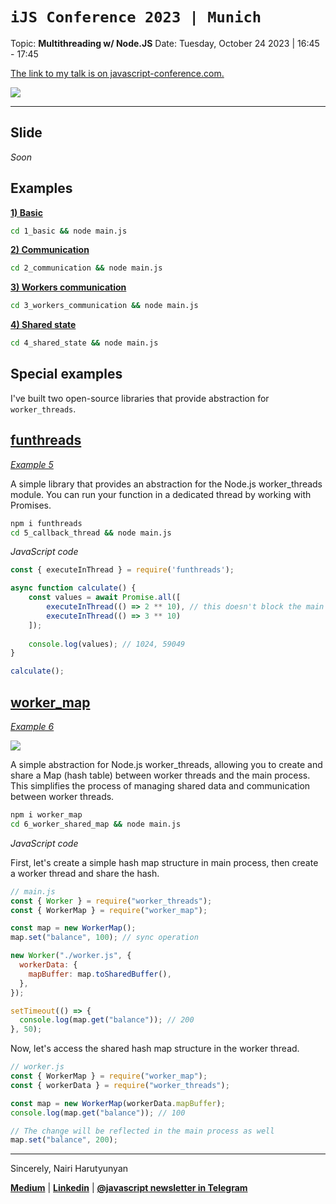 # `iJS Conference 2023 | Munich`
Topic: **Multithreading w/ Node.JS**
Date: Tuesday, October 24 2023 | 16:45 - 17:45

[The link to my talk is on javascript-conference.com.](https://javascript-conference.com/node-js/multithreading-node-js/)

![](https://topentol.sirv.com/ijs-2023-munich/wallpaper.jpg)

---

## Slide
*Soon*

## Examples
[**1) Basic**](https://github.com/nairihar/ijs-conf-2023-munich/tree/main/1_basic)

```bash
cd 1_basic && node main.js
```

[**2) Communication**](https://github.com/nairihar/ijs-conf-2023-munich/tree/main/2_communication)

```bash
cd 2_communication && node main.js
```

[**3) Workers communication**](https://github.com/nairihar/ijs-conf-2023-munich/tree/main/3_workers_communication)

```bash
cd 3_workers_communication && node main.js
```

[**4) Shared state**](https://github.com/nairihar/ijs-conf-2023-munich/tree/main/4_shared_state)

```bash
cd 4_shared_state && node main.js
```

## Special examples
I've built two open-source libraries that provide abstraction for `worker_threads`.

## [funthreads](https://github.com/nairihar/funthreads/)
[*Example 5*](https://github.com/nairihar/ijs-conf-2023-munich/tree/main/5_callback_thread)

A simple library that provides an abstraction for the Node.js worker_threads module. You can run your function in a dedicated thread by working with Promises.

```bash
npm i funthreads
cd 5_callback_thread && node main.js
```

*JavaScript code*
```js
const { executeInThread } = require('funthreads');

async function calculate() {
    const values = await Promise.all([
        executeInThread(() => 2 ** 10), // this doesn't block the main thread
        executeInThread(() => 3 ** 10)
    ]);
    
    console.log(values); // 1024, 59049
}

calculate();
```

## [worker_map](https://github.com/nairihar/worker_map/)
[*Example 6*](https://github.com/nairihar/ijs-conf-2023-munich/tree/main/6_worker_shared_map)

![](https://topentol.sirv.com/github/worker_map.jpg)

A simple abstraction for Node.js worker_threads, allowing you to create and share a Map (hash table) between worker threads and the main process. This simplifies the process of managing shared data and communication between worker threads.

```bash
npm i worker_map
cd 6_worker_shared_map && node main.js
```

*JavaScript code*

First, let's create a simple hash map structure in main process, then create a worker thread and share the hash.

```js
// main.js
const { Worker } = require("worker_threads");
const { WorkerMap } = require("worker_map");

const map = new WorkerMap();
map.set("balance", 100); // sync operation

new Worker("./worker.js", {
  workerData: {
    mapBuffer: map.toSharedBuffer(),
  },
});

setTimeout(() => {
  console.log(map.get("balance")); // 200
}, 50);
```

Now, let's access the shared hash map structure in the worker thread.

```js
// worker.js
const { WorkerMap } = require("worker_map");
const { workerData } = require("worker_threads");

const map = new WorkerMap(workerData.mapBuffer);
console.log(map.get("balance")); // 100

// The change will be reflected in the main process as well
map.set("balance", 200);
```

---

Sincerely,
Nairi Harutyunyan

[**Medium**](https://nairihar.medium.com/) | [**Linkedin**](https://linkedin.com/in/nairihar) | [**@javascript newsletter in Telegram**](https://t.me/javascript)
